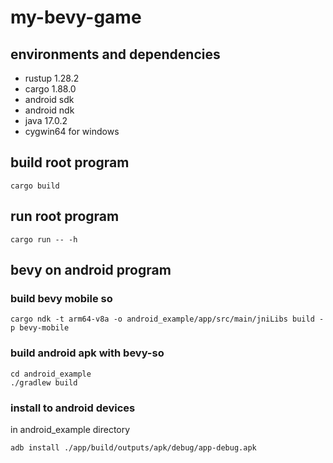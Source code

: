 # my-bevy-game
## environments and dependencies
- rustup 1.28.2
- cargo 1.88.0
- android sdk
- android ndk
- java 17.0.2
- cygwin64 for windows
## build root program
```
cargo build
```
## run root program
```
cargo run -- -h
```
## bevy on android program
### build bevy mobile so
```
cargo ndk -t arm64-v8a -o android_example/app/src/main/jniLibs build -p bevy-mobile
```
### build android apk with bevy-so
```
cd android_example
./gradlew build
```
### install to android devices
in android_example directory
```
adb install ./app/build/outputs/apk/debug/app-debug.apk
```
